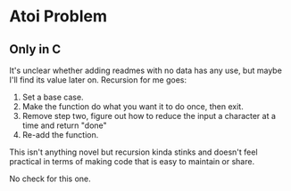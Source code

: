 # Atoi Problem

## Only in C

It's unclear whether adding readmes with no data has any use, but maybe I'll
find its value later on. Recursion for me goes:

1. Set a base case.
1. Make the function do what you want it to do once, then exit.
1. Remove step two, figure out how to reduce the input a character at a time and
   return "done"
1. Re-add the function.

This isn't anything novel but recursion kinda stinks and doesn't feel practical
in terms of making code that is easy to maintain or share.

No check for this one.
